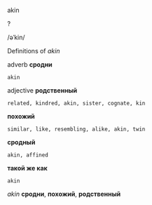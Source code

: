 akin

?

/əˈkin/

Definitions of _akin_

adverb
**сродни**

    akin

adjective
**родственный**

    related, kindred, akin, sister, cognate, kin
**похожий**

    similar, like, resembling, alike, akin, twin
**сродный**

    akin, affined
**такой же как**

    akin

_akin_
**сродни**, **похожий**, **родственный**